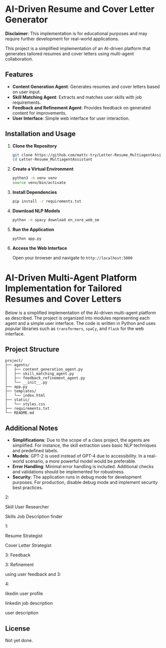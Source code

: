 # AI-Driven Resume and Cover Letter Generator

**Disclaimer**: This implementation is for educational purposes and may require further development for real-world applications.

This project is a simplified implementation of an AI-driven platform that generates tailored resumes and cover letters using multi-agent collaboration.

## Features

- **Content Generation Agent**: Generates resumes and cover letters based on user input.
- **Skill Matching Agent**: Extracts and matches user skills with job requirements.
- **Feedback and Refinement Agent**: Provides feedback on generated content for improvements.
- **User Interface**: Simple web interface for user interaction.

## Installation and Usage

1. **Clone the Repository**

   ```bash
   git clone https://github.com/mattc-try/Letter-Resume_MultiagentAssistant.git
   cd Letter-Resume_MultiagentAssistant
   ```
2. **Create a Virtual Environment**

   ```bash
   python3 -m venv venv
   source venv/bin/activate
   ```
3. **Install Dependencies**

   ```bash
   pip install -r requirements.txt
   ```
4. **Download NLP Models**

   ```bash
   python -m spacy download en_core_web_sm
   ```
5. **Run the Application**

   ```bash
   python app.py
   ```
6. **Access the Web Interface**

   Open your browser and navigate to `http://localhost:5000`

# AI-Driven Multi-Agent Platform Implementation for Tailored Resumes and Cover Letters

Below is a simplified implementation of the AI-driven multi-agent platform as described. The project is organized into modules representing each agent and a simple user interface. The code is written in Python and uses popular libraries such as `transformers`, `spaCy`, and `Flask` for the web interface.

## Project Structure

```
project/
├── agents/
│   ├── content_generation_agent.py
│   ├── skill_matching_agent.py
│   ├── feedback_refinement_agent.py
│   └── __init__.py
├── app.py
├── templates/
│   └── index.html
├── static/
│   └── styles.css
├── requirements.txt
└── README.md
```

## Additional Notes

- **Simplifications**: Due to the scope of a class project, the agents are simplified. For instance, the skill extraction uses basic NLP techniques and predefined labels.
- **Models**: GPT-2 is used instead of GPT-4 due to accessibility. In a real-world scenario, a more powerful model would be preferable.
- **Error Handling**: Minimal error handling is included. Additional checks and validations should be implemented for robustness.
- **Security**: The application runs in debug mode for development purposes. For production, disable debug mode and implement security best practices.


2: 

Skill User Researcher

Skills Job Description finder


1: 

Resume Strategist

Cover Letter Strategist



3: Feedback


3: Refinement

using user feedback and 3:


4:

likedin user profile

linkedin job description

user description

## License

Not yet done.

